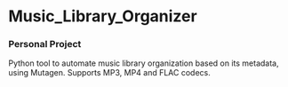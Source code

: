 # Music_Library_Organizer
### Personal Project

Python tool to automate music library organization based on its metadata, using Mutagen. Supports MP3, MP4 and FLAC codecs.
